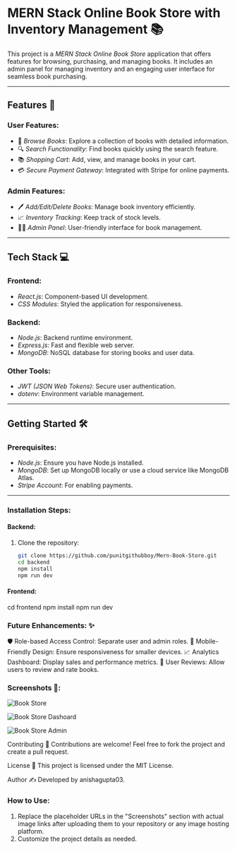 # MERN Stack Online Book Store with Inventory Management 📚

This project is a *MERN Stack Online Book Store* application that offers features for browsing, purchasing, and managing books. It includes an admin panel for managing inventory and an engaging user interface for seamless book purchasing.

---

## Features 🚀

### User Features:
- 🛒 *Browse Books*: Explore a collection of books with detailed information.
- 🔍 *Search Functionality*: Find books quickly using the search feature.
- 📚 *Shopping Cart*: Add, view, and manage books in your cart.
- 💳 *Secure Payment Gateway*: Integrated with Stripe for online payments.

### Admin Features:
- 🖊 *Add/Edit/Delete Books*: Manage book inventory efficiently.
- 📈 *Inventory Tracking*: Keep track of stock levels.
- 🧑‍💻 *Admin Panel*: User-friendly interface for book management.

---

## Tech Stack 💻

### Frontend:
- *React.js*: Component-based UI development.
- *CSS Modules*: Styled the application for responsiveness.

### Backend:
- *Node.js*: Backend runtime environment.
- *Express.js*: Fast and flexible web server.
- *MongoDB*: NoSQL database for storing books and user data.

### Other Tools:
- *JWT (JSON Web Tokens)*: Secure user authentication.
- *dotenv*: Environment variable management.

---

## Getting Started 🛠

### Prerequisites:
- *Node.js*: Ensure you have Node.js installed.
- *MongoDB*: Set up MongoDB locally or use a cloud service like MongoDB Atlas.
- *Stripe Account*: For enabling payments.

---

### Installation Steps:

#### Backend:
1. Clone the repository:
   ```bash
   git clone https://github.com/punitgithubboy/Mern-Book-Store.git
   cd backend
   npm install
   npm run dev
   
 #### Frontend:
 cd frontend
 npm install
 npm run dev



###  Future Enhancements: ✨
🛡 Role-based Access Control: Separate user and admin roles.
📱 Mobile-Friendly Design: Ensure responsiveness for smaller devices.
📈 Analytics Dashboard: Display sales and performance metrics.
🌟 User Reviews: Allow users to review and rate books.

### Screenshots 📸:

![Book Store ](https://github.com/Harshit9026/Mern-Book-Store/blob/main/client/src/assets/WhatsApp%20Image%202025-01-06%20at%2014.46.29_d20c6b11.jpg?raw=true)

![Book Store Dashoard](https://github.com/Harshit9026/Mern-Book-Store/blob/main/client/src/assets/WhatsApp%20Image%202025-01-06%20at%2014.49.32_fd516e7a.jpg?raw=true)

![Book Store Admin](https://github.com/Harshit9026/Mern-Book-Store/blob/main/client/src/assets/WhatsApp%20Image%202025-01-06%20at%2014.49.53_01bbbf15.jpg?raw=true)







Contributing 🤝
Contributions are welcome! Feel free to fork the project and create a pull request.

License 📝
This project is licensed under the MIT License.

Author ✍
Developed by anishagupta03.

### How to Use:

1. Replace the placeholder URLs in the "Screenshots" section with actual image links after uploading them to your repository or any image hosting platform.
2. Customize the project details as needed.
